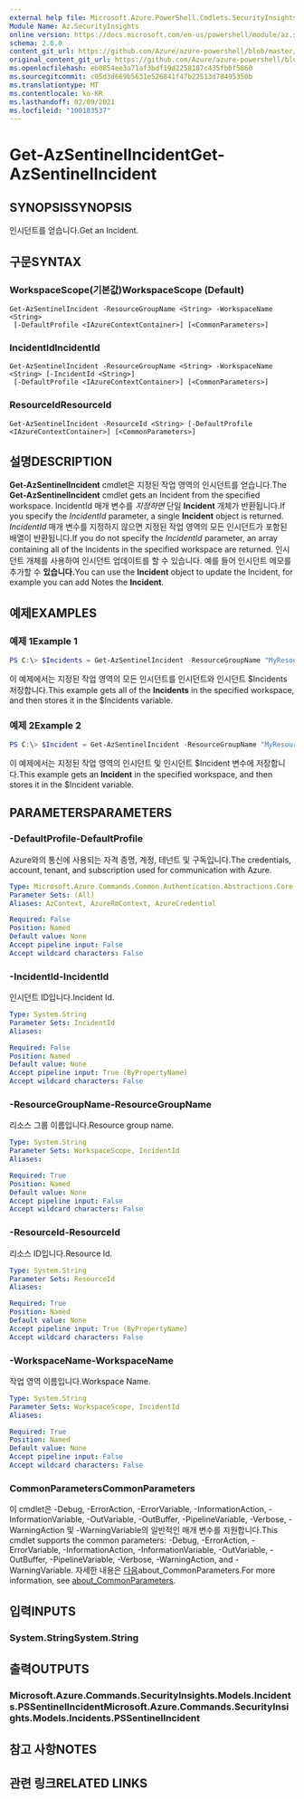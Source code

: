 ```yaml
---
external help file: Microsoft.Azure.PowerShell.Cmdlets.SecurityInsights.dll-Help.xml
Module Name: Az.SecurityInsights
online version: https://docs.microsoft.com/en-us/powershell/module/az.securityinsights/get-azsentinelincident
schema: 2.0.0
content_git_url: https://github.com/Azure/azure-powershell/blob/master/src/SecurityInsights/SecurityInsights/help/Get-AzSentinelIncident.md
original_content_git_url: https://github.com/Azure/azure-powershell/blob/master/src/SecurityInsights/SecurityInsights/help/Get-AzSentinelIncident.md
ms.openlocfilehash: eb0854ee3a71af3bdf19d2258187c435fb0f5860
ms.sourcegitcommit: c05d3d669b5631e526841f47b22513d78495350b
ms.translationtype: MT
ms.contentlocale: ko-KR
ms.lasthandoff: 02/09/2021
ms.locfileid: "100183537"
---
```

# <span data-ttu-id="c4b06-101">Get-AzSentinelIncident</span><span class="sxs-lookup"><span data-stu-id="c4b06-101">Get-AzSentinelIncident</span></span>

## <span data-ttu-id="c4b06-102">SYNOPSIS</span><span class="sxs-lookup"><span data-stu-id="c4b06-102">SYNOPSIS</span></span>
<span data-ttu-id="c4b06-103">인시던트를 얻습니다.</span><span class="sxs-lookup"><span data-stu-id="c4b06-103">Get an Incident.</span></span>

## <span data-ttu-id="c4b06-104">구문</span><span class="sxs-lookup"><span data-stu-id="c4b06-104">SYNTAX</span></span>

### <span data-ttu-id="c4b06-105">WorkspaceScope(기본값)</span><span class="sxs-lookup"><span data-stu-id="c4b06-105">WorkspaceScope (Default)</span></span>
```
Get-AzSentinelIncident -ResourceGroupName <String> -WorkspaceName <String>
 [-DefaultProfile <IAzureContextContainer>] [<CommonParameters>]
```

### <span data-ttu-id="c4b06-106">IncidentId</span><span class="sxs-lookup"><span data-stu-id="c4b06-106">IncidentId</span></span>
```
Get-AzSentinelIncident -ResourceGroupName <String> -WorkspaceName <String> [-IncidentId <String>]
 [-DefaultProfile <IAzureContextContainer>] [<CommonParameters>]
```

### <span data-ttu-id="c4b06-107">ResourceId</span><span class="sxs-lookup"><span data-stu-id="c4b06-107">ResourceId</span></span>
```
Get-AzSentinelIncident -ResourceId <String> [-DefaultProfile <IAzureContextContainer>] [<CommonParameters>]
```

## <span data-ttu-id="c4b06-108">설명</span><span class="sxs-lookup"><span data-stu-id="c4b06-108">DESCRIPTION</span></span>
<span data-ttu-id="c4b06-109">**Get-AzSentinelIncident** cmdlet은 지정된 작업 영역의 인시던트를 얻습니다.</span><span class="sxs-lookup"><span data-stu-id="c4b06-109">The **Get-AzSentinelIncident** cmdlet gets an Incident from the specified workspace.</span></span>
<span data-ttu-id="c4b06-110">IncidentId 매개 변수를 *지정하면* 단일 **Incident** 개체가 반환됩니다.</span><span class="sxs-lookup"><span data-stu-id="c4b06-110">If you specify the *IncidentId* parameter, a single **Incident** object is returned.</span></span>
<span data-ttu-id="c4b06-111">*IncidentId* 매개 변수를 지정하지 않으면 지정된 작업 영역의 모든 인시던트가 포함된 배열이 반환됩니다.</span><span class="sxs-lookup"><span data-stu-id="c4b06-111">If you do not specify the *IncidentId* parameter, an array containing all of the Incidents in the specified workspace are returned.</span></span>
<span data-ttu-id="c4b06-112">인시던트  개체를 사용하여 인시던트 업데이트를 할 수 있습니다. 예를 들어 인시던트 메모를 추가할 수 **있습니다.**</span><span class="sxs-lookup"><span data-stu-id="c4b06-112">You can use the **Incident** object to update the Incident, for example you can add Notes the **Incident**.</span></span>

## <span data-ttu-id="c4b06-113">예제</span><span class="sxs-lookup"><span data-stu-id="c4b06-113">EXAMPLES</span></span>

### <span data-ttu-id="c4b06-114">예제 1</span><span class="sxs-lookup"><span data-stu-id="c4b06-114">Example 1</span></span>
```powershell
PS C:\> $Incidents = Get-AzSentinelIncident -ResourceGroupName "MyResourceGroup" -WorkspaceName "MyWorkspaceName"
```

<span data-ttu-id="c4b06-115">이 예제에서는 지정된  작업 영역의 모든 인시던트를 인시던트와 인시던트 $Incidents 저장합니다.</span><span class="sxs-lookup"><span data-stu-id="c4b06-115">This example gets all of the **Incidents** in the specified workspace, and then stores it in the $Incidents variable.</span></span>

### <span data-ttu-id="c4b06-116">예제 2</span><span class="sxs-lookup"><span data-stu-id="c4b06-116">Example 2</span></span>
```powershell
PS C:\> $Incident = Get-AzSentinelIncident -ResourceGroupName "MyResourceGroup" -WorkspaceName "MyWorkspaceName" -IncidentId "MyIncidentId"
```

<span data-ttu-id="c4b06-117">이 예제에서는  지정된 작업 영역의 인시던트 및 인시던트 $Incident 변수에 저장합니다.</span><span class="sxs-lookup"><span data-stu-id="c4b06-117">This example gets an **Incident** in the specified workspace, and then stores it in the $Incident variable.</span></span>

## <span data-ttu-id="c4b06-118">PARAMETERS</span><span class="sxs-lookup"><span data-stu-id="c4b06-118">PARAMETERS</span></span>

### <span data-ttu-id="c4b06-119">-DefaultProfile</span><span class="sxs-lookup"><span data-stu-id="c4b06-119">-DefaultProfile</span></span>
<span data-ttu-id="c4b06-120">Azure와의 통신에 사용되는 자격 증명, 계정, 테넌트 및 구독입니다.</span><span class="sxs-lookup"><span data-stu-id="c4b06-120">The credentials, account, tenant, and subscription used for communication with Azure.</span></span>

```yaml
Type: Microsoft.Azure.Commands.Common.Authentication.Abstractions.Core.IAzureContextContainer
Parameter Sets: (All)
Aliases: AzContext, AzureRmContext, AzureCredential

Required: False
Position: Named
Default value: None
Accept pipeline input: False
Accept wildcard characters: False
```

### <span data-ttu-id="c4b06-121">-IncidentId</span><span class="sxs-lookup"><span data-stu-id="c4b06-121">-IncidentId</span></span>
<span data-ttu-id="c4b06-122">인시던트 ID입니다.</span><span class="sxs-lookup"><span data-stu-id="c4b06-122">Incident Id.</span></span>

```yaml
Type: System.String
Parameter Sets: IncidentId
Aliases:

Required: False
Position: Named
Default value: None
Accept pipeline input: True (ByPropertyName)
Accept wildcard characters: False
```

### <span data-ttu-id="c4b06-123">-ResourceGroupName</span><span class="sxs-lookup"><span data-stu-id="c4b06-123">-ResourceGroupName</span></span>
<span data-ttu-id="c4b06-124">리소스 그룹 이름입니다.</span><span class="sxs-lookup"><span data-stu-id="c4b06-124">Resource group name.</span></span>

```yaml
Type: System.String
Parameter Sets: WorkspaceScope, IncidentId
Aliases:

Required: True
Position: Named
Default value: None
Accept pipeline input: False
Accept wildcard characters: False
```

### <span data-ttu-id="c4b06-125">-ResourceId</span><span class="sxs-lookup"><span data-stu-id="c4b06-125">-ResourceId</span></span>
<span data-ttu-id="c4b06-126">리소스 ID입니다.</span><span class="sxs-lookup"><span data-stu-id="c4b06-126">Resource Id.</span></span>

```yaml
Type: System.String
Parameter Sets: ResourceId
Aliases:

Required: True
Position: Named
Default value: None
Accept pipeline input: True (ByPropertyName)
Accept wildcard characters: False
```

### <span data-ttu-id="c4b06-127">-WorkspaceName</span><span class="sxs-lookup"><span data-stu-id="c4b06-127">-WorkspaceName</span></span>
<span data-ttu-id="c4b06-128">작업 영역 이름입니다.</span><span class="sxs-lookup"><span data-stu-id="c4b06-128">Workspace Name.</span></span>

```yaml
Type: System.String
Parameter Sets: WorkspaceScope, IncidentId
Aliases:

Required: True
Position: Named
Default value: None
Accept pipeline input: False
Accept wildcard characters: False
```

### <span data-ttu-id="c4b06-129">CommonParameters</span><span class="sxs-lookup"><span data-stu-id="c4b06-129">CommonParameters</span></span>
<span data-ttu-id="c4b06-130">이 cmdlet은 -Debug, -ErrorAction, -ErrorVariable, -InformationAction, -InformationVariable, -OutVariable, -OutBuffer, -PipelineVariable, -Verbose, -WarningAction 및 -WarningVariable의 일반적인 매개 변수를 지원합니다.</span><span class="sxs-lookup"><span data-stu-id="c4b06-130">This cmdlet supports the common parameters: -Debug, -ErrorAction, -ErrorVariable, -InformationAction, -InformationVariable, -OutVariable, -OutBuffer, -PipelineVariable, -Verbose, -WarningAction, and -WarningVariable.</span></span> <span data-ttu-id="c4b06-131">자세한 내용은 [다음](http://go.microsoft.com/fwlink/?LinkID=113216)about_CommonParameters.</span><span class="sxs-lookup"><span data-stu-id="c4b06-131">For more information, see [about_CommonParameters](http://go.microsoft.com/fwlink/?LinkID=113216).</span></span>

## <span data-ttu-id="c4b06-132">입력</span><span class="sxs-lookup"><span data-stu-id="c4b06-132">INPUTS</span></span>

### <span data-ttu-id="c4b06-133">System.String</span><span class="sxs-lookup"><span data-stu-id="c4b06-133">System.String</span></span>
## <span data-ttu-id="c4b06-134">출력</span><span class="sxs-lookup"><span data-stu-id="c4b06-134">OUTPUTS</span></span>

### <span data-ttu-id="c4b06-135">Microsoft.Azure.Commands.SecurityInsights.Models.Incidents.PSSentinelIncident</span><span class="sxs-lookup"><span data-stu-id="c4b06-135">Microsoft.Azure.Commands.SecurityInsights.Models.Incidents.PSSentinelIncident</span></span>
## <span data-ttu-id="c4b06-136">참고 사항</span><span class="sxs-lookup"><span data-stu-id="c4b06-136">NOTES</span></span>

## <span data-ttu-id="c4b06-137">관련 링크</span><span class="sxs-lookup"><span data-stu-id="c4b06-137">RELATED LINKS</span></span>
